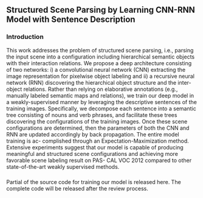 ## Structured Scene Parsing by Learning CNN-RNN Model with Sentence Description

### Introduction

This work addresses the problem of structured scene parsing, i.e., parsing the input scene into a configuration including hierarchical semantic objects with their interaction relations. We propose a deep architecture consisting of two networks: i) a convolutional neural network (CNN) extracting the image representation for pixelwise object labeling
and ii) a recursive neural network (RNN) discovering the hierarchical object structure and the inter-object relations.
Rather than relying on elaborative annotations (e.g., manually labeled semantic maps and relations), we train our
deep model in a weakly-supervised manner by leveraging the descriptive sentences of the training images. Specifically, we decompose each sentence into a semantic tree consisting of nouns and verb phrases, and facilitate these trees discovering the configurations of the training images. Once these scene configurations are determined, then the
parameters of both the CNN and RNN are updated accordingly by back propagation. The entire model training is ac-
complished through an Expectation-Maximization method. Extensive experiments suggest that our model is capable of
producing meaningful and structured scene configurations and achieving more favorable scene labeling result on PAS-
CAL VOC 2012 compared to other state-of-the-art weakly supervised methods.


### 
Partial of the source code for training our model is released here. The complete code will be released after the review process.